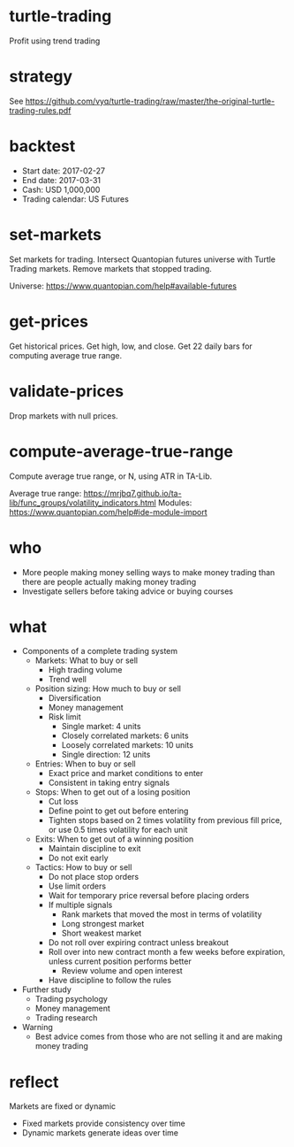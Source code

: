 # turtle-trading
Profit using trend trading

# strategy
See https://github.com/vyq/turtle-trading/raw/master/the-original-turtle-trading-rules.pdf

# backtest
- Start date: 2017-02-27
- End date: 2017-03-31
- Cash: USD 1,000,000
- Trading calendar: US Futures

# set-markets
Set markets for trading. Intersect Quantopian futures universe with Turtle Trading markets. Remove markets that stopped trading.

Universe: https://www.quantopian.com/help#available-futures

# get-prices
Get historical prices. Get high, low, and close. Get 22 daily bars for computing average true range.

# validate-prices
Drop markets with null prices.

# compute-average-true-range
Compute average true range, or N, using ATR in TA-Lib.

Average true range: https://mrjbq7.github.io/ta-lib/func_groups/volatility_indicators.html
Modules: https://www.quantopian.com/help#ide-module-import

# who
- More people making money selling ways to make money trading than there are people actually making money trading
- Investigate sellers before taking advice or buying courses

# what
- Components of a complete trading system
    - Markets: What to buy or sell
        - High trading volume
        - Trend well
    - Position sizing: How much to buy or sell
        - Diversification
        - Money management
        - Risk limit
            - Single market: 4 units
            - Closely correlated markets: 6 units
            - Loosely correlated markets: 10 units
            - Single direction: 12 units
    - Entries: When to buy or sell
        - Exact price and market conditions to enter
        - Consistent in taking entry signals
    - Stops: When to get out of a losing position
        - Cut loss
        - Define point to get out before entering
        - Tighten stops based on 2 times volatility from previous fill price, or use 0.5 times volatility for each unit
    - Exits: When to get out of a winning position
        - Maintain discipline to exit
        - Do not exit early
    - Tactics: How to buy or sell
        - Do not place stop orders
        - Use limit orders
        - Wait for temporary price reversal before placing orders
        - If multiple signals
            - Rank markets that moved the most in terms of volatility
            - Long strongest market
            - Short weakest market
        - Do not roll over expiring contract unless breakout
        - Roll over into new contract month a few weeks before expiration, unless current position performs better
            - Review volume and open interest
        - Have discipline to follow the rules
- Further study
    - Trading psychology
    - Money management
    - Trading research
- Warning
    - Best advice comes from those who are not selling it and are making money trading

# reflect
Markets are fixed or dynamic
- Fixed markets provide consistency over time
- Dynamic markets generate ideas over time